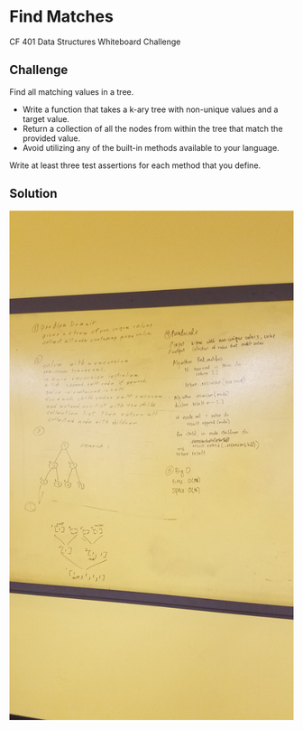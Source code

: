 # Find Matches
CF 401 Data Structures Whiteboard Challenge

## Challenge
Find all matching values in a tree.

- Write a function that takes a k-ary tree with non-unique values and a target value.
- Return a collection of all the nodes from within the tree that match the provided value.
- Avoid utilizing any of the built-in methods available to your language.

Write at least three test assertions for each method that you define.

## Solution
![whiteboard](../../assets/find_matches.jpg)
